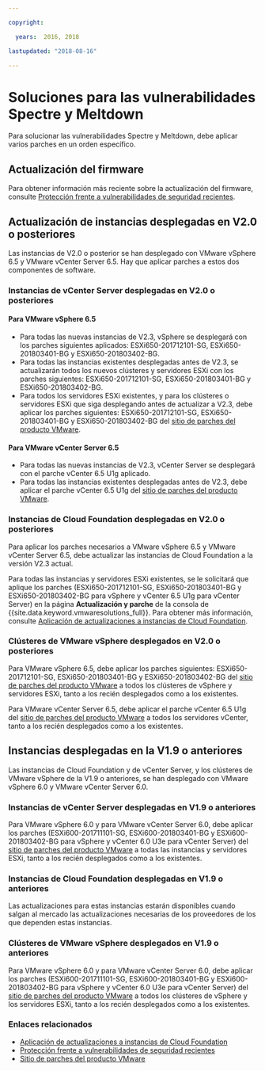 ```yaml
---

copyright:

  years:  2016, 2018

lastupdated: "2018-08-16"

---
```


# Soluciones para las vulnerabilidades Spectre y Meltdown

Para solucionar las vulnerabilidades Spectre y Meltdown, debe aplicar varios parches en un orden específico.

## Actualización del firmware

Para obtener información más reciente sobre la actualización del firmware, consulte [Protección frente a vulnerabilidades de seguridad recientes](https://www.ibm.com/blogs/bluemix/2018/01/ibm-cloud-spectre-meltdown-vulnerabilities/).

## Actualización de instancias desplegadas en V2.0 o posteriores

Las instancias de V2.0 o posterior se han desplegado con VMware vSphere 6.5 y VMware vCenter Server 6.5. Hay que aplicar parches a estos dos componentes de software.

### Instancias de vCenter Server desplegadas en V2.0 o posteriores

#### Para VMware vSphere 6.5

* Para todas las nuevas instancias de V2.3, vSphere se desplegará con los parches siguientes aplicados: ESXi650-201712101-SG, ESXi650-201803401-BG y ESXi650-201803402-BG.  
* Para todas las instancias existentes desplegadas antes de V2.3, se actualizarán todos los nuevos clústeres y servidores ESXi con los parches siguientes: ESXi650-201712101-SG, ESXi650-201803401-BG y ESXi650-201803402-BG.
* Para todos los servidores ESXi existentes, y para los clústeres o servidores ESXi que siga desplegando antes de actualizar a V2.3, debe aplicar los parches siguientes: ESXi650-201712101-SG, ESXi650-201803401-BG y ESXi650-201803402-BG del [sitio de parches del producto VMware](https://my.vmware.com/group/vmware/patch).

#### Para VMware vCenter Server 6.5

* Para todas las nuevas instancias de V2.3, vCenter Server se desplegará con el parche vCenter 6.5 U1g aplicado.
* Para todas las instancias existentes desplegadas antes de V2.3, debe aplicar el parche vCenter 6.5 U1g del [sitio de parches del producto VMware](https://my.vmware.com/group/vmware/patch).

### Instancias de Cloud Foundation desplegadas en V2.0 o posteriores

Para aplicar los parches necesarios a VMware vSphere 6.5 y VMware vCenter Server 6.5, debe actualizar las instancias de Cloud Foundation a la versión V2.3 actual.

Para todas las instancias y servidores ESXi existentes, se le solicitará que aplique los parches (ESXi650-201712101-SG, ESXi650-201803401-BG y ESXi650-201803402-BG para vSphere y vCenter 6.5 U1g para vCenter Server) en la página **Actualización y parche** de la consola de {{site.data.keyword.vmwaresolutions_full}}. Para obtener más información, consulte [Aplicación de actualizaciones a instancias de Cloud Foundation](../sddc/sd_applyingupdates.html).

### Clústeres de VMware vSphere desplegados en V2.0 o posteriores

Para VMware vSphere 6.5, debe aplicar los parches siguientes: ESXi650-201712101-SG, ESXi650-201803401-BG y ESXi650-201803402-BG del [sitio de parches del producto VMware](https://my.vmware.com/group/vmware/patch) a todos los clústeres de vSphere y servidores ESXi, tanto a los recién desplegados como a los existentes.

Para VMware vCenter Server 6.5, debe aplicar el parche vCenter 6.5 U1g del [sitio de parches del producto VMware](https://my.vmware.com/group/vmware/patch) a todos los servidores vCenter, tanto a los recién desplegados como a los existentes.

## Instancias desplegadas en la V1.9 o anteriores

Las instancias de Cloud Foundation y de vCenter Server, y los clústeres de VMware vSphere de la V1.9 o anteriores, se han desplegado con VMware vSphere 6.0 y VMware vCenter Server 6.0.

### Instancias de vCenter Server desplegadas en V1.9 o anteriores

Para VMware vSphere 6.0 y para VMware vCenter Server 6.0, debe aplicar los parches (ESXi600-201711101-SG, ESXi600-201803401-BG y ESXi600-201803402-BG para vSphere y vCenter 6.0 U3e para vCenter Server) del [sitio de parches del producto VMware](https://my.vmware.com/group/vmware/patch) a todas las instancias y servidores ESXi, tanto a los recién desplegados como a los existentes.

### Instancias de Cloud Foundation desplegadas en V1.9 o anteriores

Las actualizaciones para estas instancias estarán disponibles cuando salgan al mercado las actualizaciones necesarias de los proveedores de los que dependen estas instancias.

### Clústeres de VMware vSphere desplegados en V1.9 o anteriores

Para VMware vSphere 6.0 y para VMware vCenter Server 6.0, debe aplicar los parches (ESXi600-201711101-SG, ESXi600-201803401-BG y ESXi600-201803402-BG para vSphere y vCenter 6.0 U3e para vCenter Server) del [sitio de parches del producto VMware](https://my.vmware.com/group/vmware/patch) a todos los clústeres de vSphere y los servidores ESXi, tanto a los recién desplegados como a los existentes.

### Enlaces relacionados

* [Aplicación de actualizaciones a instancias de Cloud Foundation](../sddc/sd_applyingupdates.html)
* [Protección frente a vulnerabilidades de seguridad recientes](https://www.ibm.com/blogs/bluemix/2018/01/ibm-cloud-spectre-meltdown-vulnerabilities/)
* [Sitio de parches del producto VMware](https://my.vmware.com/group/vmware/patch)
